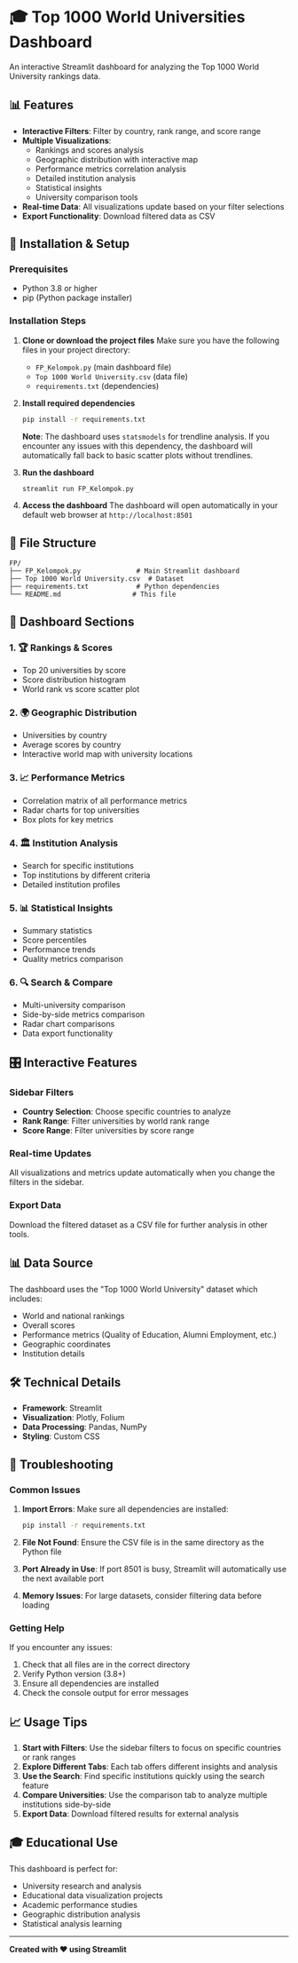 # 🎓 Top 1000 World Universities Dashboard

An interactive Streamlit dashboard for analyzing the Top 1000 World University rankings data.

## 📊 Features

- **Interactive Filters**: Filter by country, rank range, and score range
- **Multiple Visualizations**: 
  - Rankings and scores analysis
  - Geographic distribution with interactive map
  - Performance metrics correlation analysis
  - Detailed institution analysis
  - Statistical insights
  - University comparison tools
- **Real-time Data**: All visualizations update based on your filter selections
- **Export Functionality**: Download filtered data as CSV

## 🚀 Installation & Setup

### Prerequisites
- Python 3.8 or higher
- pip (Python package installer)

### Installation Steps

1. **Clone or download the project files**
   Make sure you have the following files in your project directory:
   - `FP_Kelompok.py` (main dashboard file)
   - `Top 1000 World University.csv` (data file)
   - `requirements.txt` (dependencies)

2. **Install required dependencies**
   ```bash
   pip install -r requirements.txt
   ```
   
   **Note**: The dashboard uses `statsmodels` for trendline analysis. If you encounter any issues with this dependency, the dashboard will automatically fall back to basic scatter plots without trendlines.

3. **Run the dashboard**
   ```bash
   streamlit run FP_Kelompok.py
   ```

4. **Access the dashboard**
   The dashboard will open automatically in your default web browser at `http://localhost:8501`

## 📁 File Structure

```
FP/
├── FP_Kelompok.py              # Main Streamlit dashboard
├── Top 1000 World University.csv  # Dataset
├── requirements.txt            # Python dependencies
└── README.md                  # This file
```

## 🎯 Dashboard Sections

### 1. 🏆 Rankings & Scores
- Top 20 universities by score
- Score distribution histogram
- World rank vs score scatter plot

### 2. 🌍 Geographic Distribution
- Universities by country
- Average scores by country
- Interactive world map with university locations

### 3. 📈 Performance Metrics
- Correlation matrix of all performance metrics
- Radar charts for top universities
- Box plots for key metrics

### 4. 🏛️ Institution Analysis
- Search for specific institutions
- Top institutions by different criteria
- Detailed institution profiles

### 5. 📊 Statistical Insights
- Summary statistics
- Score percentiles
- Performance trends
- Quality metrics comparison

### 6. 🔍 Search & Compare
- Multi-university comparison
- Side-by-side metrics comparison
- Radar chart comparisons
- Data export functionality

## 🎛️ Interactive Features

### Sidebar Filters
- **Country Selection**: Choose specific countries to analyze
- **Rank Range**: Filter universities by world rank range
- **Score Range**: Filter universities by score range

### Real-time Updates
All visualizations and metrics update automatically when you change the filters in the sidebar.

### Export Data
Download the filtered dataset as a CSV file for further analysis in other tools.

## 📊 Data Source

The dashboard uses the "Top 1000 World University" dataset which includes:
- World and national rankings
- Overall scores
- Performance metrics (Quality of Education, Alumni Employment, etc.)
- Geographic coordinates
- Institution details

## 🛠️ Technical Details

- **Framework**: Streamlit
- **Visualization**: Plotly, Folium
- **Data Processing**: Pandas, NumPy
- **Styling**: Custom CSS

## 🐛 Troubleshooting

### Common Issues

1. **Import Errors**: Make sure all dependencies are installed:
   ```bash
   pip install -r requirements.txt
   ```

2. **File Not Found**: Ensure the CSV file is in the same directory as the Python file

3. **Port Already in Use**: If port 8501 is busy, Streamlit will automatically use the next available port

4. **Memory Issues**: For large datasets, consider filtering data before loading

### Getting Help

If you encounter any issues:
1. Check that all files are in the correct directory
2. Verify Python version (3.8+)
3. Ensure all dependencies are installed
4. Check the console output for error messages

## 📈 Usage Tips

1. **Start with Filters**: Use the sidebar filters to focus on specific countries or rank ranges
2. **Explore Different Tabs**: Each tab offers different insights and analysis
3. **Use the Search**: Find specific institutions quickly using the search feature
4. **Compare Universities**: Use the comparison tab to analyze multiple institutions side-by-side
5. **Export Data**: Download filtered results for external analysis

## 🎓 Educational Use

This dashboard is perfect for:
- University research and analysis
- Educational data visualization projects
- Academic performance studies
- Geographic distribution analysis
- Statistical analysis learning

---

**Created with ❤️ using Streamlit** 
